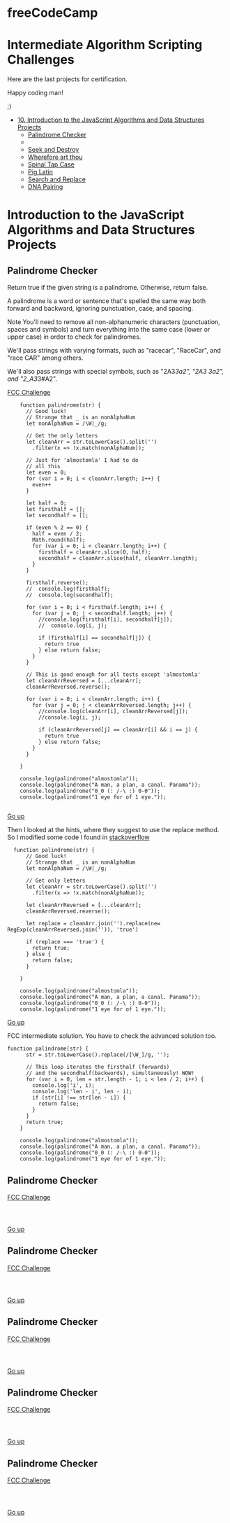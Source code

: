 



# <a name="goUp"/> freeCodeCamp  
# Intermediate Algorithm Scripting Challenges 

Here are the last projects for certification.

Happy coding man!

;)

* [10. Introduction to the JavaScript Algorithms and Data Structures Projects](#projects)
    * [Palindrome Checker](#palin)
    * [](#difArr)
    * [Seek and Destroy](#seekD)
    * [Wherefore art thou](#art)
    * [Spinal Tap Case](#spinal)
    * [Pig Latin](#pig)
    * [Search and Replace](#search) 
    * [DNA Pairing](#dna)
    
    
    
# <a name="InterAlgo"/> Introduction to the JavaScript Algorithms and Data Structures Projects

## <a name="palin"/> Palindrome Checker

Return true if the given string is a palindrome. Otherwise, return false.

A palindrome is a word or sentence that's spelled the same way both forward and backward, ignoring punctuation, case, and spacing.

Note
You'll need to remove all non-alphanumeric characters (punctuation, spaces and symbols) and turn everything into the same case (lower or upper case) in order to check for palindromes.

We'll pass strings with varying formats, such as "racecar", "RaceCar", and "race CAR" among others.

We'll also pass strings with special symbols, such as "2A3*3a2", "2A3 3a2", and "2_A3*3#A2".

[FCC Challenge](https://learn.freecodecamp.org/javascript-algorithms-and-data-structures/javascript-algorithms-and-data-structures-projects/palindrome-checker/)

```
    function palindrome(str) {
      // Good luck!
      // Strange that _ is an nonAlphaNum
      let nonAlphaNum = /\W|_/g;

      // Get the only letters
      let cleanArr = str.toLowerCase().split('')
        .filter(x => !x.match(nonAlphaNum));

      // Just for 'almostomla' I had to do
      // all this
      let even = 0;
      for (var i = 0; i < cleanArr.length; i++) {
        even++
      }

      let half = 0;
      let firsthalf = [];
      let secondhalf = [];

      if (even % 2 == 0) {
        half = even / 2;
        Math.round(half);
        for (var i = 0; i < cleanArr.length; i++) {
          firsthalf = cleanArr.slice(0, half);
          secondhalf = cleanArr.slice(half, cleanArr.length);
        }
      }

      firsthalf.reverse();
      //  console.log(firsthalf);
      //  console.log(secondhalf);

      for (var i = 0; i < firsthalf.length; i++) {
        for (var j = 0; j < secondhalf.length; j++) {
          //console.log(firsthalf[i], secondhalf[j]);
          //  console.log(i, j);

          if (firsthalf[i] == secondhalf[j]) {
            return true
          } else return false;
        }
      }

      // This is good enough for all tests except 'almostomla'
      let cleanArrReversed = [...cleanArr];
      cleanArrReversed.reverse();

      for (var i = 0; i < cleanArr.length; i++) {
        for (var j = 0; j < cleanArrReversed.length; j++) {
          //console.log(cleanArr[i], cleanArrReversed[j]);
          //console.log(i, j);

          if (cleanArrReversed[j] == cleanArr[i] && i == j) {
            return true
          } else return false;
        }
      }

    }

    console.log(palindrome("almostomla"));
    console.log(palindrome("A man, a plan, a canal. Panama"));
    console.log(palindrome("0_0 (: /-\ :) 0-0"));
    console.log(palindrome("1 eye for of 1 eye."));
    
```
[Go up](#goUp)

Then I looked at the hints, where they suggest to use the replace method. So I modified some code I found in [stackoverflow](https://stackoverflow.com/questions/4371565/can-you-create-javascript-regexes-on-the-fly-using-string-variables)
```
  function palindrome(str) {
      // Good luck!
      // Strange that _ is an nonAlphaNum
      let nonAlphaNum = /\W|_/g;

      // Get only letters
      let cleanArr = str.toLowerCase().split('')
        .filter(x => !x.match(nonAlphaNum));

      let cleanArrReversed = [...cleanArr];
      cleanArrReversed.reverse();

      let replace = cleanArr.join('').replace(new RegExp(cleanArrReversed.join('')), 'true')

      if (replace === 'true') {
        return true;
      } else {
        return false;
      }

    }

    console.log(palindrome("almostomla"));
    console.log(palindrome("A man, a plan, a canal. Panama"));
    console.log(palindrome("0_0 (: /-\ :) 0-0"));
    console.log(palindrome("1 eye for of 1 eye."));
```
[Go up](#goUp)

FCC intermediate solution. You have to check the advanced solution too. 
```
function palindrome(str) {
      str = str.toLowerCase().replace(/[\W_]/g, '');

      // This loop iterates the firsthalf (forwards)
      // and the secondhalf(backwords), simultaneously! WOW!
      for (var i = 0, len = str.length - 1; i < len / 2; i++) {
        console.log('i', i);
        console.log('len - i', len - i);
        if (str[i] !== str[len - i]) {
          return false;
        }
      }
      return true;
    }

    console.log(palindrome("almostomla"));
    console.log(palindrome("A man, a plan, a canal. Panama"));
    console.log(palindrome("0_0 (: /-\ :) 0-0"));
    console.log(palindrome("1 eye for of 1 eye."));
```

## <a name="palin"/> Palindrome Checker

[FCC Challenge](https://learn.freecodecamp.org/javascript-algorithms-and-data-structures/javascript-algorithms-and-data-structures-projects/roman-numeral-converter)


```
  
    
```
[Go up](#goUp)


## <a name="palin"/> Palindrome Checker

[FCC Challenge]()


```
  
    
```
[Go up](#goUp)


## <a name="palin"/> Palindrome Checker

[FCC Challenge]()


```
  
    
```
[Go up](#goUp)


## <a name="palin"/> Palindrome Checker

[FCC Challenge]()


```
  
    
```
[Go up](#goUp)


## <a name="palin"/> Palindrome Checker

[FCC Challenge]()


```
  
    
```
[Go up](#goUp)

